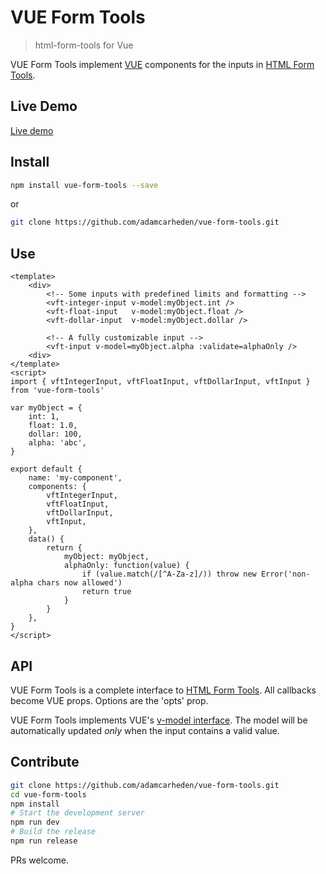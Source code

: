 # VUE Form Tools

> html-form-tools for Vue

VUE Form Tools implement [VUE](https://vuejs.org/) components for the inputs in [HTML Form Tools](https://github.com/adamcarheden/html-form-tools).

## Live Demo
[Live demo](https://jsfiddle.net/adamcarheden/ufqx56ww/)

## Install
``` bash
npm install vue-form-tools --save
```
or
``` bash
git clone https://github.com/adamcarheden/vue-form-tools.git
```

## Use
```
<template>
	<div>
		<!-- Some inputs with predefined limits and formatting -->
		<vft-integer-input v-model:myObject.int />
		<vft-float-input   v-model:myObject.float />
		<vft-dollar-input  v-model:myObject.dollar />

		<!-- A fully customizable input -->
		<vft-input v-model=myObject.alpha :validate=alphaOnly />
	<div>
</template>
<script>
import { vftIntegerInput, vftFloatInput, vftDollarInput, vftInput } from 'vue-form-tools'

var myObject = {
	int: 1,
	float: 1.0,
	dollar: 100,
	alpha: 'abc',
}

export default {
	name: 'my-component',
	components: {
		vftIntegerInput,
		vftFloatInput,
		vftDollarInput,
		vftInput,
	},
	data() {
		return {
			myObject: myObject,
			alphaOnly: function(value) {
				if (value.match(/[^A-Za-z]/)) throw new Error('non-alpha chars now allowed')
				return true
			}
		}
	},
}	
</script>
```

## API

VUE Form Tools is a complete interface to [HTML Form Tools](https://github.com/adamcarheden/html-form-tools). All callbacks become VUE props. Options are the 'opts' prop.

VUE Form Tools implements VUE's [v-model interface](https://vuejs.org/v2/guide/components.html#Form-Input-Components-using-Custom-Events). The model will be automatically updated *only* when the input contains a valid value.


## Contribute
``` bash
git clone https://github.com/adamcarheden/vue-form-tools.git
cd vue-form-tools
npm install
# Start the development server
npm run dev
# Build the release
npm run release
```
PRs welcome.

